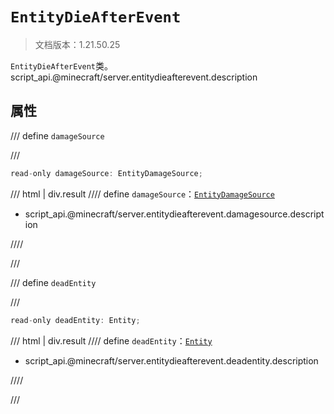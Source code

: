 # `EntityDieAfterEvent`

> 文档版本：1.21.50.25

`EntityDieAfterEvent`类。script_api.@minecraft/server.entitydieafterevent.description

## 属性

/// define
`damageSource`


///

```js
read-only damageSource: EntityDamageSource;
```

/// html | div.result
//// define
`damageSource`：[`EntityDamageSource`](./entitydamagesource.md)

- script_api.@minecraft/server.entitydieafterevent.damagesource.description


////

///


/// define
`deadEntity`


///

```js
read-only deadEntity: Entity;
```

/// html | div.result
//// define
`deadEntity`：[`Entity`](./entity.md)

- script_api.@minecraft/server.entitydieafterevent.deadentity.description


////

///

